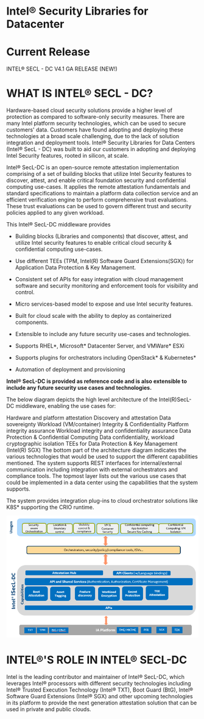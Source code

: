 Intel® Security Libraries for Datacenter
=========================================

# Current Release
INTEL® SECL - DC V4.1 GA RELEASE (NEW!)
 
# WHAT IS INTEL® SECL - DC?
Hardware-based cloud security solutions provide a higher level of protection as compared to software-only security measures. There are many Intel platform security technologies, which can be used to secure customers' data. Customers have found adopting and deploying these technologies at a broad scale challenging, due to the lack of solution integration and deployment tools. Intel® Security Libraries for Data Centers (Intel® SecL - DC) was built to aid our customers in adopting and deploying Intel Security features, rooted in silicon, at scale.

Intel® SecL-DC is an open-source remote attestation implementation comprising of a set of building blocks that utilize Intel Security features to discover, attest, and enable critical foundation security and confidential computing use-cases. It applies the remote attestation fundamentals and standard specifications to maintain a platform data collection service and an efficient verification engine to perform comprehensive trust evaluations. These trust evaluations can be used to govern different trust and security policies applied to any given workload.

This Intel® SecL-DC middleware provides

- Building blocks (Libraries and components) that discover, attest, and utilize Intel security features to enable critical cloud security & confidential computing use-cases.

- Use different TEEs (TPM, Intel(R) Software Guard Extensions(SGX)) for Application Data Protection & Key Management.

- Consistent set of APIs for easy integration with cloud management software and security monitoring and enforcement tools for visibility and control.

- Micro services-based model to expose and use Intel security features.

- Built for cloud scale with the ability to deploy as containerized components.

- Extensible to include any future security use-cases and technologies.

- Supports RHEL*, Microsoft* Datacenter Server, and VMWare* ESXi

- Supports plugins for orchestrators including OpenStack* & Kubernetes*

- Automation of deployment and provisioning

**Intel® SecL-DC is provided as reference code and is also extensible to include any future security use cases and technologies.**

The below diagram depicts the high level architecture of the Intel(R)SecL-DC middleware, enabling the use cases for:

Hardware and platform attestation
Discovery and attestation
Data sovereignty
Workload (VM/container) Integrity & Confidentiality
Platform integrity assurance
Workload integrity and confidentiality assurance
Data Protection & Confidential Computing
Data confidentiality, workload cryptographic isolation
TEEs for Data Protection & Key Management (Intel(R) SGX)
The bottom part of the architecture diagram indicates the various technologies that would be used to support the different capabilities mentioned. The system supports REST interfaces for internal/external communication including integration with external orchestrators and compliance tools.  The topmost layer lists out the various use cases that could be implemented in a data center using the capabilities that the system supports.

The system provides integration plug-ins to cloud orchestrator solutions like K8S* supporting the CRIO runtime.
 
![IntegratedUsage](./images/integrated_usage.png)
 
 
# INTEL®'S ROLE IN INTEL® SECL-DC
Intel is the leading contributor and maintainer of Intel® SecL-DC, which leverages Intel® processors with different security technologies including Intel® Trusted Execution Technology (Intel® TXT), Boot Guard (BtG), Intel® Software Guard Extensions (Intel® SGX) and other upcoming technologies in its platform to provide the next generation attestation solution that can be used in private and public clouds.